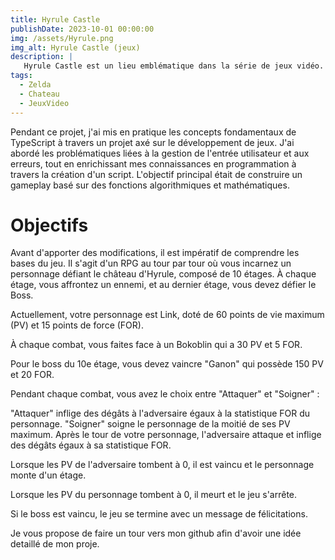 ```yaml
---
title: Hyrule Castle
publishDate: 2023-10-01 00:00:00
img: /assets/Hyrule.png
img_alt: Hyrule Castle (jeux)
description: |
   Hyrule Castle est un lieu emblématique dans la série de jeux vidéo.
tags:
  - Zelda
  - Chateau
  - JeuxVideo
---
```


Pendant ce projet, j'ai mis en pratique les concepts fondamentaux de TypeScript à travers un projet axé sur le développement de jeux. J'ai abordé les problématiques liées à la gestion de l'entrée utilisateur et aux erreurs, tout en enrichissant mes connaissances en programmation à travers la création d'un script. L'objectif principal était de construire un gameplay basé sur des fonctions algorithmiques et mathématiques.

# Objectifs

Avant d'apporter des modifications, il est impératif de comprendre les bases du jeu. Il s'agit d'un RPG au tour par tour où vous incarnez un personnage défiant le château d'Hyrule, composé de 10 étages. À chaque étage, vous affrontez un ennemi, et au dernier étage, vous devez défier le Boss.

Actuellement, votre personnage est Link, doté de 60 points de vie maximum (PV) et 15 points de force (FOR).

À chaque combat, vous faites face à un Bokoblin qui a 30 PV et 5 FOR.

Pour le boss du 10e étage, vous devez vaincre "Ganon" qui possède 150 PV et 20 FOR.

Pendant chaque combat, vous avez le choix entre "Attaquer" et "Soigner" :

"Attaquer" inflige des dégâts à l'adversaire égaux à la statistique FOR du personnage.
"Soigner" soigne le personnage de la moitié de ses PV maximum.
Après le tour de votre personnage, l'adversaire attaque et inflige des dégâts égaux à sa statistique FOR.

Lorsque les PV de l'adversaire tombent à 0, il est vaincu et le personnage monte d'un étage.

Lorsque les PV du personnage tombent à 0, il meurt et le jeu s'arrête.

Si le boss est vaincu, le jeu se termine avec un message de félicitations.

Je vous propose de faire un tour vers mon github afin d'avoir une idée detaillé de mon proje.
